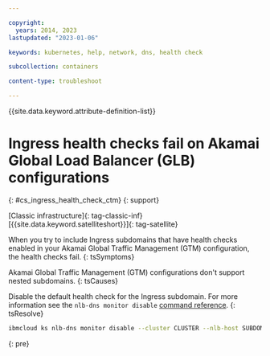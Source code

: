 ```yaml
---

copyright: 
  years: 2014, 2023
lastupdated: "2023-01-06"

keywords: kubernetes, help, network, dns, health check

subcollection: containers

content-type: troubleshoot

---
```


{{site.data.keyword.attribute-definition-list}}




# Ingress health checks fail on Akamai Global Load Balancer (GLB) configurations
{: #cs_ingress_health_check_ctm}
{: support}

[Classic infrastructure]{: tag-classic-inf} [{{site.data.keyword.satelliteshort}}]{: tag-satellite}


When you try to include Ingress subdomains that have health checks enabled in your Akamai Global Traffic Management (GTM) configuration, the health checks fail.
{: tsSymptoms}


Akamai Global Traffic Management (GTM) configurations don't support nested subdomains.
{: tsCauses}

Disable the default health check for the Ingress subdomain. For more information see the `nlb-dns monitor disable` [command reference](/docs/containers?topic=containers-kubernetes-service-cli#cs_nlb-dns-monitor-disable).
{: tsResolve}

```sh
ibmcloud ks nlb-dns monitor disable --cluster CLUSTER --nlb-host SUBDOMAIN 
```
{: pre}







